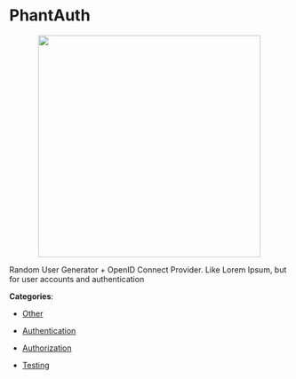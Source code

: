 # PhantAuth
<p align="center">
    <img width="400" src="https://raw.githubusercontent.com/apis-list/apis-list/apis/phantauth/logo_256x256.png" />
</p>

Random User Generator + OpenID Connect Provider.  Like Lorem Ipsum, but for user accounts and authentication



**Categories**:

- [Other](https://github.com/apis-list/apis-list#other)

- [Authentication](https://github.com/apis-list/apis-list#authentication)

- [Authorization](https://github.com/apis-list/apis-list#authorization)

- [Testing](https://github.com/apis-list/apis-list#testing)




